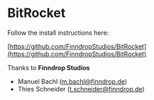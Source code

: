 # BitRocket

Follow the install instructions here:

[https://github.com/FinndropStudios/BitRocket](https://github.com/FinndropStudios/BitRocket)

Thanks to **Finndrop Studios**

* Manuel Bachl (m.bachl@finndrop.de)
* Thies Schneider (t.schneider@finndrop.de)
